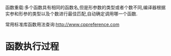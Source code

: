 函数重载:多个函数具有相同的函数名,但是形参数的类型或者个数不同,编译器根据实参和形参的类型以及个数进行最佳匹配,自动确定调用哪一个函数.

常用标准库函数用法查询:http://www.cppreference.com

# 函数执行过程